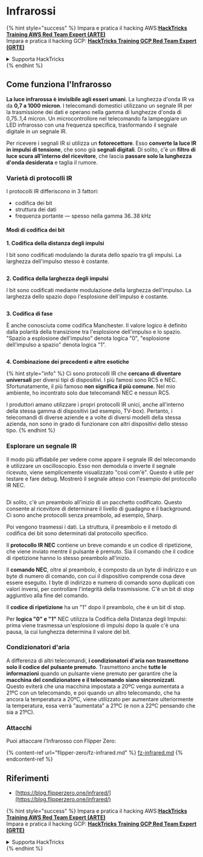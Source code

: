 # Infrarossi

{% hint style="success" %}
Impara e pratica il hacking AWS:<img src="/.gitbook/assets/arte.png" alt="" data-size="line">[**HackTricks Training AWS Red Team Expert (ARTE)**](https://training.hacktricks.xyz/courses/arte)<img src="/.gitbook/assets/arte.png" alt="" data-size="line">\
Impara e pratica il hacking GCP: <img src="/.gitbook/assets/grte.png" alt="" data-size="line">[**HackTricks Training GCP Red Team Expert (GRTE)**<img src="/.gitbook/assets/grte.png" alt="" data-size="line">](https://training.hacktricks.xyz/courses/grte)

<details>

<summary>Supporta HackTricks</summary>

* Controlla i [**piani di abbonamento**](https://github.com/sponsors/carlospolop)!
* **Unisciti al** 💬 [**gruppo Discord**](https://discord.gg/hRep4RUj7f) o al [**gruppo telegram**](https://t.me/peass) o **seguici** su **Twitter** 🐦 [**@hacktricks\_live**](https://twitter.com/hacktricks\_live)**.**
* **Condividi trucchi di hacking inviando PR ai** [**HackTricks**](https://github.com/carlospolop/hacktricks) e [**HackTricks Cloud**](https://github.com/carlospolop/hacktricks-cloud) repos su github.

</details>
{% endhint %}

## Come funziona l'Infrarosso <a href="#how-the-infrared-port-works" id="how-the-infrared-port-works"></a>

**La luce infrarossa è invisibile agli esseri umani**. La lunghezza d'onda IR va da **0,7 a 1000 micron**. I telecomandi domestici utilizzano un segnale IR per la trasmissione dei dati e operano nella gamma di lunghezze d'onda di 0,75..1,4 micron. Un microcontrollore nel telecomando fa lampeggiare un LED infrarosso con una frequenza specifica, trasformando il segnale digitale in un segnale IR.

Per ricevere i segnali IR si utilizza un **fotorecettore**. Esso **converte la luce IR in impulsi di tensione**, che sono già **segnali digitali**. Di solito, c'è un **filtro di luce scura all'interno del ricevitore**, che lascia **passare solo la lunghezza d'onda desiderata** e taglia il rumore.

### Varietà di protocolli IR <a href="#variety-of-ir-protocols" id="variety-of-ir-protocols"></a>

I protocolli IR differiscono in 3 fattori:

* codifica dei bit
* struttura dei dati
* frequenza portante — spesso nella gamma 36..38 kHz

#### Modi di codifica dei bit <a href="#bit-encoding-ways" id="bit-encoding-ways"></a>

**1. Codifica della distanza degli impulsi**

I bit sono codificati modulando la durata dello spazio tra gli impulsi. La larghezza dell'impulso stesso è costante.

<figure><img src="../../.gitbook/assets/image (295).png" alt=""><figcaption></figcaption></figure>

**2. Codifica della larghezza degli impulsi**

I bit sono codificati mediante modulazione della larghezza dell'impulso. La larghezza dello spazio dopo l'esplosione dell'impulso è costante.

<figure><img src="../../.gitbook/assets/image (282).png" alt=""><figcaption></figcaption></figure>

**3. Codifica di fase**

È anche conosciuta come codifica Manchester. Il valore logico è definito dalla polarità della transizione tra l'esplosione dell'impulso e lo spazio. "Spazio a esplosione dell'impulso" denota logica "0", "esplosione dell'impulso a spazio" denota logica "1".

<figure><img src="../../.gitbook/assets/image (634).png" alt=""><figcaption></figcaption></figure>

**4. Combinazione dei precedenti e altre esotiche**

{% hint style="info" %}
Ci sono protocolli IR che **cercano di diventare universali** per diversi tipi di dispositivi. I più famosi sono RC5 e NEC. Sfortunatamente, il più famoso **non significa il più comune**. Nel mio ambiente, ho incontrato solo due telecomandi NEC e nessun RC5.

I produttori amano utilizzare i propri protocolli IR unici, anche all'interno della stessa gamma di dispositivi (ad esempio, TV-box). Pertanto, i telecomandi di diverse aziende e a volte di diversi modelli della stessa azienda, non sono in grado di funzionare con altri dispositivi dello stesso tipo.
{% endhint %}

### Esplorare un segnale IR

Il modo più affidabile per vedere come appare il segnale IR del telecomando è utilizzare un oscilloscopio. Esso non demodula o inverte il segnale ricevuto, viene semplicemente visualizzato "così com'è". Questo è utile per testare e fare debug. Mostrerò il segnale atteso con l'esempio del protocollo IR NEC.

<figure><img src="../../.gitbook/assets/image (235).png" alt=""><figcaption></figcaption></figure>

Di solito, c'è un preambolo all'inizio di un pacchetto codificato. Questo consente al ricevitore di determinare il livello di guadagno e il background. Ci sono anche protocolli senza preambolo, ad esempio, Sharp.

Poi vengono trasmessi i dati. La struttura, il preambolo e il metodo di codifica dei bit sono determinati dal protocollo specifico.

Il **protocollo IR NEC** contiene un breve comando e un codice di ripetizione, che viene inviato mentre il pulsante è premuto. Sia il comando che il codice di ripetizione hanno lo stesso preambolo all'inizio.

Il **comando NEC**, oltre al preambolo, è composto da un byte di indirizzo e un byte di numero di comando, con cui il dispositivo comprende cosa deve essere eseguito. I byte di indirizzo e numero di comando sono duplicati con valori inversi, per controllare l'integrità della trasmissione. C'è un bit di stop aggiuntivo alla fine del comando.

Il **codice di ripetizione** ha un "1" dopo il preambolo, che è un bit di stop.

Per **logica "0" e "1"** NEC utilizza la Codifica della Distanza degli Impulsi: prima viene trasmessa un'esplosione di impulsi dopo la quale c'è una pausa, la cui lunghezza determina il valore del bit.

### Condizionatori d'aria

A differenza di altri telecomandi, **i condizionatori d'aria non trasmettono solo il codice del pulsante premuto**. Trasmettono anche **tutte le informazioni** quando un pulsante viene premuto per garantire che la **macchina del condizionatore e il telecomando siano sincronizzati**.\
Questo eviterà che una macchina impostata a 20ºC venga aumentata a 21ºC con un telecomando, e poi quando un altro telecomando, che ha ancora la temperatura a 20ºC, viene utilizzato per aumentare ulteriormente la temperatura, essa verrà "aumentata" a 21ºC (e non a 22ºC pensando che sia a 21ºC).

### Attacchi

Puoi attaccare l'Infrarosso con Flipper Zero:

{% content-ref url="flipper-zero/fz-infrared.md" %}
[fz-infrared.md](flipper-zero/fz-infrared.md)
{% endcontent-ref %}

## Riferimenti

* [https://blog.flipperzero.one/infrared/](https://blog.flipperzero.one/infrared/)

{% hint style="success" %}
Impara e pratica il hacking AWS:<img src="/.gitbook/assets/arte.png" alt="" data-size="line">[**HackTricks Training AWS Red Team Expert (ARTE)**](https://training.hacktricks.xyz/courses/arte)<img src="/.gitbook/assets/arte.png" alt="" data-size="line">\
Impara e pratica il hacking GCP: <img src="/.gitbook/assets/grte.png" alt="" data-size="line">[**HackTricks Training GCP Red Team Expert (GRTE)**<img src="/.gitbook/assets/grte.png" alt="" data-size="line">](https://training.hacktricks.xyz/courses/grte)

<details>

<summary>Supporta HackTricks</summary>

* Controlla i [**piani di abbonamento**](https://github.com/sponsors/carlospolop)!
* **Unisciti al** 💬 [**gruppo Discord**](https://discord.gg/hRep4RUj7f) o al [**gruppo telegram**](https://t.me/peass) o **seguici** su **Twitter** 🐦 [**@hacktricks\_live**](https://twitter.com/hacktricks\_live)**.**
* **Condividi trucchi di hacking inviando PR ai** [**HackTricks**](https://github.com/carlospolop/hacktricks) e [**HackTricks Cloud**](https://github.com/carlospolop/hacktricks-cloud) repos su github.

</details>
{% endhint %}
